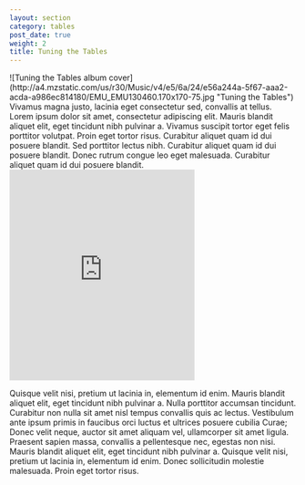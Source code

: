 ```yaml
---
layout: section
category: tables
post_date: true
weight: 2
title: Tuning the Tables
---
```


<aside class="inset left">![Tuning the Tables album cover](http://a4.mzstatic.com/us/r30/Music/v4/e5/6a/24/e56a244a-5f67-aaa2-acda-a986ec814180/EMU_EMU130460.170x170-75.jpg "Tuning the Tables")</aside>
Vivamus magna justo, lacinia eget consectetur sed, convallis at tellus. Lorem ipsum dolor sit amet, consectetur adipiscing elit. Mauris blandit aliquet elit, eget tincidunt nibh pulvinar a. Vivamus suscipit tortor eget felis porttitor volutpat. Proin eget tortor risus. Curabitur aliquet quam id dui posuere blandit. Sed porttitor lectus nibh. Curabitur aliquet quam id dui posuere blandit. Donec rutrum congue leo eget malesuada. Curabitur aliquet quam id dui posuere blandit.

<aside class="inset right">
<iframe src="https://widgets.itunes.apple.com/widget.html?c=gb&brc=FFFFFF&blc=FFFFFF&trc=FFFFFF&tlc=FFFFFF&d=&t=&m=music&e=album&w=325&h=370&ids=636510821&wt=discovery&partnerId=&affiliate_id=&at=&ct=" frameborder=0 style="overflow-x:hidden;overflow-y:hidden;width:325px;height: 370px;border:0px"></iframe>
</aside>

Quisque velit nisi, pretium ut lacinia in, elementum id enim. Mauris blandit aliquet elit, eget tincidunt nibh pulvinar a. Nulla porttitor accumsan tincidunt. Curabitur non nulla sit amet nisl tempus convallis quis ac lectus. Vestibulum ante ipsum primis in faucibus orci luctus et ultrices posuere cubilia Curae; Donec velit neque, auctor sit amet aliquam vel, ullamcorper sit amet ligula. Praesent sapien massa, convallis a pellentesque nec, egestas non nisi. Mauris blandit aliquet elit, eget tincidunt nibh pulvinar a. Quisque velit nisi, pretium ut lacinia in, elementum id enim. Donec sollicitudin molestie malesuada. Proin eget tortor risus.
